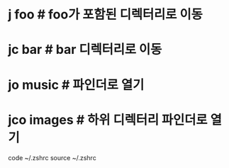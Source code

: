 # j foo # foo가 포함된 디렉터리로 이동
# jc bar # bar 디렉터리로 이동
# jo music # 파인더로 열기
# jco images # 하위 디렉터리 파인더로 열기



code ~/.zshrc
source ~/.zshrc
